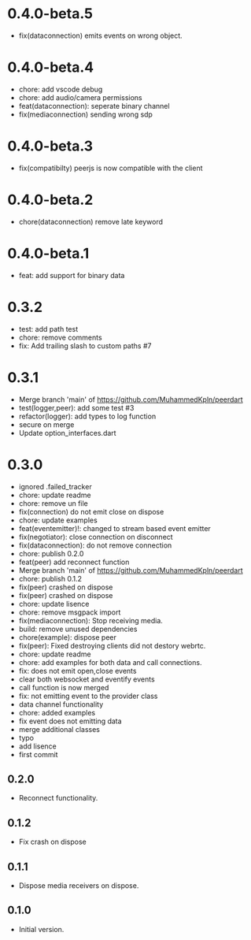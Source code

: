 # 0.4.0-beta.5
- fix(dataconnection) emits events on wrong object.

# 0.4.0-beta.4
- chore: add vscode debug
- chore: add audio/camera permissions
- feat(dataconnection): seperate binary  channel
- fix(mediaconnection) sending wrong sdp

# 0.4.0-beta.3
- fix(compatibilty) peerjs is now compatible with the client

# 0.4.0-beta.2
- chore(dataconnection) remove late keyword

# 0.4.0-beta.1
- feat: add support for binary data

# 0.3.2
- test: add path test
- chore: remove comments
- fix: Add trailing slash to custom paths #7

# 0.3.1
- Merge branch 'main' of https://github.com/MuhammedKpln/peerdart
- test(logger,peer): add some test #3
- refactor(logger): add types to log function
- secure on merge
- Update option_interfaces.dart

# 0.3.0
- ignored .failed_tracker
- chore: update readme
- chore: remove un file
- fix(connection) do not emit close on dispose
- chore: update examples
- feat(eventemitter)!: changed to stream based event emitter
- fix(negotiator): close connection on disconnect
- fix(dataconnection): do not remove connection
- chore: publish 0.2.0
- feat(peer) add reconnect function
- Merge branch 'main' of https://github.com/MuhammedKpln/peerdart
- chore: publish 0.1.2
- fix(peer) crashed on dispose
- fix(peer) crashed on dispose
- chore: update lisence
- chore: remove msgpack import
- fix(mediaconnection): Stop receiving media.
- build: remove unused dependencies
- chore(example): dispose peer
- fix(peer): Fixed destroying clients did not destory webrtc.
- chore: update readme
- chore: add examples for both data and call connections.
- fix: does not emit open,close events
- clear both websocket and eventify events
- call function is now merged
- fix: not emitting event to the provider class
- data channel functionality
- chore: added examples
- fix event does not emitting data
- merge additional classes
- typo
- add lisence
- first commit

## 0.2.0

- Reconnect functionality.


## 0.1.2

- Fix crash on dispose


## 0.1.1

- Dispose media receivers on dispose.


## 0.1.0

- Initial version.

